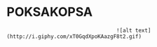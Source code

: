 # POKSAKOPSA



                                       ![alt text](http://i.giphy.com/xT0GqdXpoKAazgF8t2.gif)
